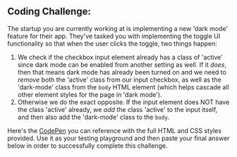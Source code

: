 ## Coding Challenge:

The startup you are currently working at is implementing a new 'dark mode' feature for their app. They've tasked you with implementing the toggle UI functionality so that when the user clicks the toggle, two things happen:

1. We check if the checkbox input element already has a class of 'active' since dark mode can be enabled from another setting as well. If it *does*, then that means dark mode has already been turned on and we need to *remove* both the 'active' class from our input checkbox, as well as the 'dark-mode' class from the `body` HTML element (which helps cascade all other element styles for the page in 'dark mode').
2. Otherwise we do the exact opposite. If the input element does NOT have the class 'active' already, we *add* the class 'active' to the input itself, and then also add the 'dark-mode' class to the `body`.

Here's the [CodePen](https://codepen.io/johnludena/pen/MWbdgZO?editors=1111) you can reference with the full HTML and CSS styles provided. Use it as your testing playground and then paste your final answer below in order to successfully complete this challenge.